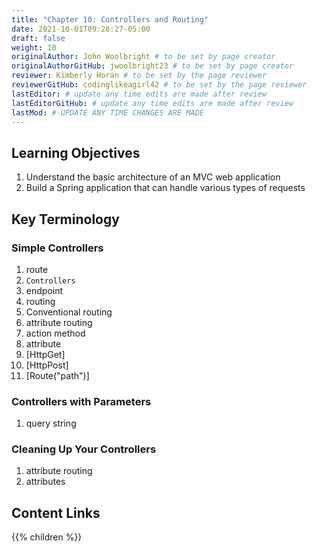 ```yaml
---
title: "Chapter 10: Controllers and Routing"
date: 2021-10-01T09:28:27-05:00
draft: false
weight: 10
originalAuthor: John Woolbright # to be set by page creator
originalAuthorGitHub: jwoolbright23 # to be set by page creator
reviewer: Kimberly Horan # to be set by the page reviewer
reviewerGitHub: codinglikeagirl42 # to be set by the page reviewer
lastEditor: # update any time edits are made after review
lastEditorGitHub: # update any time edits are made after review
lastMod: # UPDATE ANY TIME CHANGES ARE MADE
---
```


## Learning Objectives
1. Understand the basic architecture of an MVC web application
1. Build a Spring application that can handle various types of requests

## Key Terminology

### Simple Controllers
1. route
1. `Controllers`
1. endpoint
1. routing
1. Conventional routing
1. attribute routing
1. action method
1. attribute
1. [HttpGet]
1. [HttpPost]
1. [Route("path")]

### Controllers with Parameters
1. query string

### Cleaning Up Your Controllers
1. attribute routing
1. attributes

## Content Links

{{% children %}}
